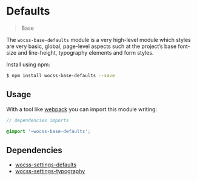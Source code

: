 # Defaults

> Base

The `wocss-base-defaults` module is a very high-level module which styles are very basic, global, page-level aspects such at the project’s base font-size and line-height, typography elements and form styles.

Install using npm:

```sh
$ npm install wocss-base-defaults --save
```

## Usage

With a tool like [webpack](https://webpack.github.io/) you can import this module writing:

```scss
// dependencies imports

@import '~wocss-base-defaults';
```

## Dependencies

* [wocss-settings-defaults](https://github.com/wocss/settings.defaults)
* [wocss-settings-typography](https://github.com/wocss/settings.typography)

